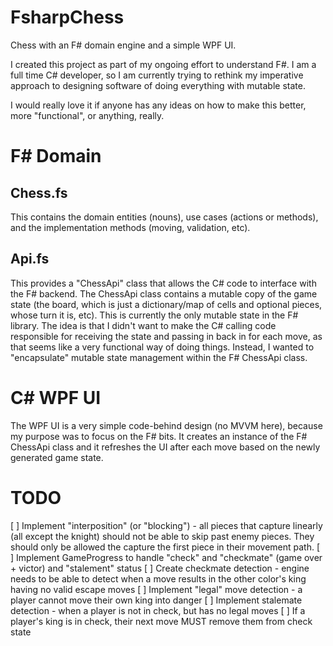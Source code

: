 # FsharpChess
Chess with an F# domain engine and a simple WPF UI.

I created this project as part of my ongoing effort to understand F#.  I am a full time C# developer, so I am currently trying to rethink my imperative approach to designing software of doing everything with mutable state. 

I would really love it if anyone has any ideas on how to make this better, more "functional", or anything, really.

# F# Domain

## Chess.fs
This contains the domain entities (nouns), use cases (actions or methods), and the implementation methods (moving, validation, etc).

## Api.fs
This provides a "ChessApi" class that allows the C# code to interface with the F# backend.  The ChessApi class contains a mutable copy of the game state (the board, which is just a dictionary/map of cells and optional pieces, whose turn it is, etc).  This is currently the only mutable state in the F# library.  The idea is that I didn't want to make the C# calling code responsible for receiving the state and passing in back in for each move, as that seems like a very functional way of doing things.  Instead, I wanted to "encapsulate" mutable state management within the F# ChessApi class. 

# C# WPF UI
The WPF UI is a very simple code-behind design (no MVVM here), because my purpose was to focus on the F# bits.
It creates an instance of the F# ChessApi class and it refreshes the UI after each move based on the newly generated game state.

# TODO
[ ] Implement "interposition" (or "blocking") - all pieces that capture linearly (all except the knight) should not be able to skip past enemy pieces.  They should only be allowed the capture the first piece in their movement path.
[ ] Implement GameProgress to handle "check" and "checkmate" (game over + victor) and "stalement" status
[ ] Create checkmate detection - engine needs to be able to detect when a move results in the other color's king having no valid escape moves
[ ] Implement "legal" move detection - a player cannot move their own king into danger
[ ] Implement stalemate detection - when a player is not in check, but has no legal moves
[ ] If a player's king is in check, their next move MUST remove them from check state
